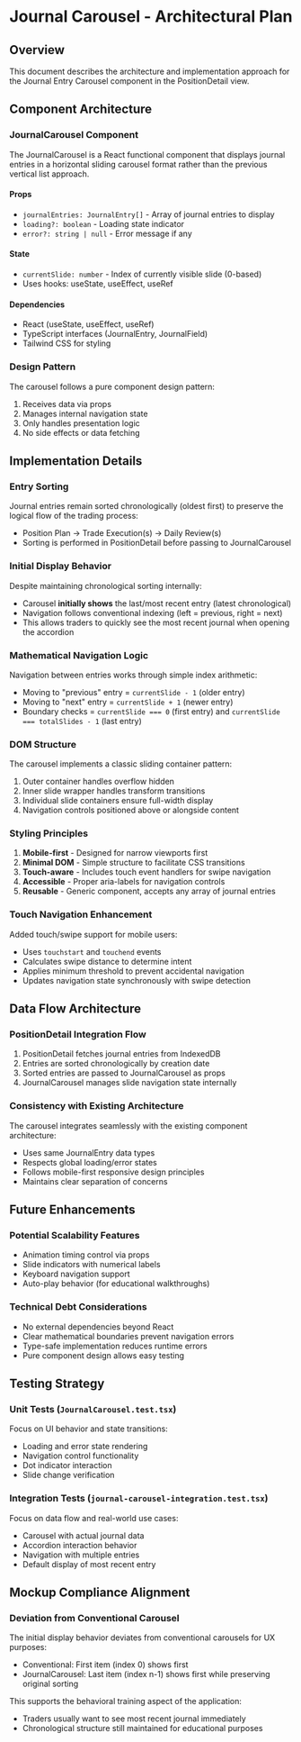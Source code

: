 # Journal Carousel - Architectural Plan

## Overview
This document describes the architecture and implementation approach for the Journal Entry Carousel component in the PositionDetail view.

## Component Architecture

### JournalCarousel Component
The JournalCarousel is a React functional component that displays journal entries in a horizontal sliding carousel format rather than the previous vertical list approach.

#### Props
- `journalEntries: JournalEntry[]` - Array of journal entries to display
- `loading?: boolean` - Loading state indicator
- `error?: string | null` - Error message if any

#### State
- `currentSlide: number` - Index of currently visible slide (0-based)
- Uses hooks: useState, useEffect, useRef

#### Dependencies
- React (useState, useEffect, useRef)
- TypeScript interfaces (JournalEntry, JournalField)
- Tailwind CSS for styling

### Design Pattern
The carousel follows a pure component design pattern:
1. Receives data via props
2. Manages internal navigation state
3. Only handles presentation logic
4. No side effects or data fetching

## Implementation Details

### Entry Sorting
Journal entries remain sorted chronologically (oldest first) to preserve the logical flow of the trading process:
- Position Plan → Trade Execution(s) → Daily Review(s)
- Sorting is performed in PositionDetail before passing to JournalCarousel

### Initial Display Behavior
Despite maintaining chronological sorting internally:
- Carousel **initially shows** the last/most recent entry (latest chronological)
- Navigation follows conventional indexing (left = previous, right = next)
- This allows traders to quickly see the most recent journal when opening the accordion

### Mathematical Navigation Logic
Navigation between entries works through simple index arithmetic:
- Moving to "previous" entry = `currentSlide - 1` (older entry)
- Moving to "next" entry = `currentSlide + 1` (newer entry)
- Boundary checks = `currentSlide === 0` (first entry) and `currentSlide === totalSlides - 1` (last entry)

### DOM Structure
The carousel implements a classic sliding container pattern:
1. Outer container handles overflow hidden
2. Inner slide wrapper handles transform transitions
3. Individual slide containers ensure full-width display
4. Navigation controls positioned above or alongside content

### Styling Principles
1. **Mobile-first** - Designed for narrow viewports first
2. **Minimal DOM** - Simple structure to facilitate CSS transitions
3. **Touch-aware** - Includes touch event handlers for swipe navigation
4. **Accessible** - Proper aria-labels for navigation controls
5. **Reusable** - Generic component, accepts any array of journal entries

### Touch Navigation Enhancement
Added touch/swipe support for mobile users:
- Uses `touchstart` and `touchend` events
- Calculates swipe distance to determine intent
- Applies minimum threshold to prevent accidental navigation
- Updates navigation state synchronously with swipe detection

## Data Flow Architecture

### PositionDetail Integration Flow
1. PositionDetail fetches journal entries from IndexedDB
2. Entries are sorted chronologically by creation date
3. Sorted entries are passed to JournalCarousel as props
4. JournalCarousel manages slide navigation state internally

### Consistency with Existing Architecture
The carousel integrates seamlessly with the existing component architecture:
- Uses same JournalEntry data types
- Respects global loading/error states
- Follows mobile-first responsive design principles
- Maintains clear separation of concerns

## Future Enhancements

### Potential Scalability Features
- Animation timing control via props
- Slide indicators with numerical labels
- Keyboard navigation support
- Auto-play behavior (for educational walkthroughs)

### Technical Debt Considerations
- No external dependencies beyond React
- Clear mathematical boundaries prevent navigation errors
- Type-safe implementation reduces runtime errors
- Pure component design allows easy testing

## Testing Strategy

### Unit Tests (`JournalCarousel.test.tsx`)
Focus on UI behavior and state transitions:
- Loading and error state rendering
- Navigation control functionality
- Dot indicator interaction
- Slide change verification

### Integration Tests (`journal-carousel-integration.test.tsx`)
Focus on data flow and real-world use cases:
- Carousel with actual journal data
- Accordion interaction behavior
- Navigation with multiple entries
- Default display of most recent entry

## Mockup Compliance Alignment

### Deviation from Conventional Carousel
The initial display behavior deviates from conventional carousels for UX purposes:
- Conventional: First item (index 0) shows first
- JournalCarousel: Last item (index n-1) shows first while preserving original sorting

This supports the behavioral training aspect of the application:
- Traders usually want to see most recent journal immediately
- Chronological structure still maintained for educational purposes
